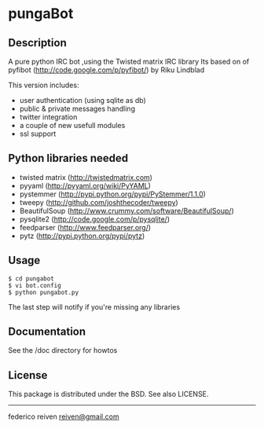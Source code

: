 pungaBot
========

Description
-----------

A pure python IRC bot ,using the Twisted matrix IRC library
Its based on of pyfibot (http://code.google.com/p/pyfibot/) by Riku Lindblad

This version includes:

* user authentication (using sqlite as db)
* public & private messages handling
* twitter integration
* a couple of new usefull modules
* ssl support

Python libraries needed
-----------

* twisted matrix (http://twistedmatrix.com)
* pyyaml (http://pyyaml.org/wiki/PyYAML)
* pystemmer (http://pypi.python.org/pypi/PyStemmer/1.1.0)
* tweepy (http://github.com/joshthecoder/tweepy)
* BeautifulSoup (http://www.crummy.com/software/BeautifulSoup/)
* pysqlite2 (http://code.google.com/p/pysqlite/)
* feedparser (http://www.feedparser.org/)
* pytz (http://pypi.python.org/pypi/pytz)

Usage
-----------

    $ cd pungabot
    $ vi bot.config
    $ python pungabot.py 

The last step will notify if you're missing any libraries 

Documentation
-----------

See the /doc directory for howtos

License
-----------

This package is distributed under the BSD. See also LICENSE.


----------------------------------------------------------------
federico reiven <reiven@gmail.com>
